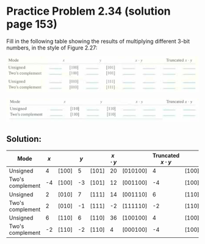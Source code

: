 # Practice Problem 2.34 (solution page 153)
Fill in the following table showing the results of multiplying different 3-bit numbers, in the style of Figure 2.27:

![](./images/2.34.png)

![](./images/2.34_2.png)

## Solution:

Mode|$x$||$y$||$x \cdot y$||Truncated $x \cdot y$| |
-|-|-|-|-|-|-|-|-
Unsigned|4|[100]|5|[101]|20|[010100]|4|[100]
Two's complement|-4|[100]|-3|[101]|12|[001100]|-4|[100]
Unsigned|2|[010]|7|[111]|14|[001110]|6|[110]
Two's complement|2|[010]|-1|[111]|-2|[111110]|-2|[110]
Unsigned|6|[110]|6|[110]|36|[100100]|4|[100]
Two's complement|-2|[110]|-2|[110]|4|[000100]|-4|[100]